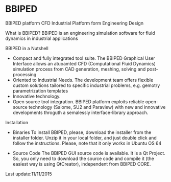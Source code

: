# BBIPED
BBIPED platform
CFD Industrial Platform form Engineering Design

What is BBIPED?
BBIPED is an engineering simulation software for fluid dynamics in industrial applications

BBIPED in a Nutshell

* Compact and fully integrated tool suite. The BBIPED Graphical User Interface allows an atuoamted CFD (Computational Fluid Dynamics) simulation process from CAD generation, meshing, solving and post-processing
* Oriented to Industrial Needs. The development team offers flexible custom solutions tailored to specific industrial problems, e.g. gemotry parametrization templates
* Innovative technology. 
* Open source tool integration. BBIPED platform exploits reliable open-source technology (Salome, SU2 and Paraview) with new and innovative developments throguth a semalessly interface-library approach.

Installation

* Binaries
To install BBIPED, please, download the installer from the installer folder. Unzip it in your local folder, and just double click and follow the instructions.
Please, note that it only works in Ubuntu OS 64

* Source Code
The BBIPED GUI source code is available. It is a Qt Project. So, you only need to download the source code and compile it (the easiest way is using QtCreator), independent from  BBIPED CORE. 

Last update:11/11/2015
